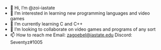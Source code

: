 - 👋 Hi, I’m @zoi-iastate
- 👀 I’m interested in learning new programming languages and video games
- 🌱 I’m currently learning C and C++
- 💞️ I’m looking to collaborate on video games and programs of any sort
- 📫 How to reach me 
  Email: zagoebel@iastate.edu
  Discord: Seventyz#1005

<!---
zoi-iastate/zoi-iastate is a ✨ special ✨ repository because its `README.md` (this file) appears on your GitHub profile.
You can click the Preview link to take a look at your changes.
--->
